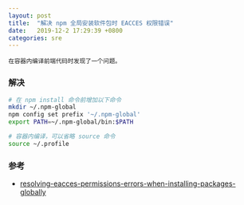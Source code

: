 ```yaml
---
layout: post
title:  "解决 npm 全局安装软件包时 EACCES 权限错误"
date:   2019-12-2 17:29:39 +0800
categories: sre
---
```


    在容器内编译前端代码时发现了一个问题。

### 解决

```bash
# 在 npm install 命令前增加以下命令
mkdir ~/.npm-global
npm config set prefix '~/.npm-global'
export PATH=~/.npm-global/bin:$PATH

# 容器内编译，可以省略 source 命令
source ~/.profile
```

### 参考

* [resolving-eacces-permissions-errors-when-installing-packages-globally](https://docs.npmjs.com/resolving-eacces-permissions-errors-when-installing-packages-globally)
